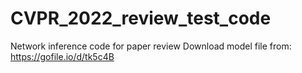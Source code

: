 # CVPR_2022_review_test_code
Network inference code for paper review
Download model file from: https://gofile.io/d/tk5c4B

